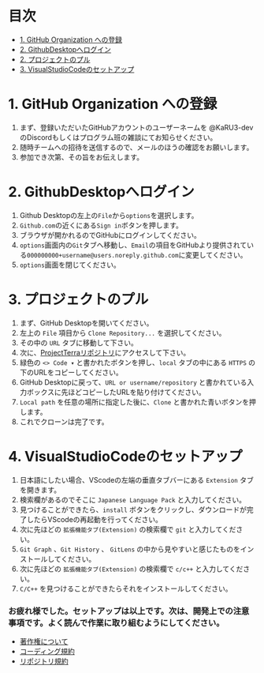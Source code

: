 # 目次

- [1. GitHub Organization への登録](#1-github-organization-への登録)
- [2. GithubDesktopへログイン](#2-githubdesktopへログイン)
- [2. プロジェクトのプル](#3-プロジェクトのプル)
- [3. VisualStudioCodeのセットアップ](#4-visualstudiocodeのセットアップ)

# 1. GitHub Organization への登録
1. まず、登録いただいたGitHubアカウントのユーザーネームを @KaRU3-dev のDiscordもしくはプログラム班の雑談にてお知らせください。
2. 随時チームへの招待を送信するので、メールのほうの確認をお願いします。
3. 参加でき次第、その旨をお伝えします。

# 2. GithubDesktopへログイン
1. Github Desktopの左上の`File`から`options`を選択します。
2. `Github.com`の近くにある`Sign in`ボタンを押します。
3. ブラウザが開かれるのでGitHubにログインしてください。
4. `options`画面内の`Git`タブへ移動し、`Email`の項目をGitHubより提供されている`000000000+username@users.noreply.github.com`に変更してください。
5. `options`画面を閉じてください。

# 3. プロジェクトのプル
1. まず、GitHub Desktopを開いてください。
2. 左上の `File` 項目から `Clone Repository...` を選択してください。
3. その中の `URL` タブに移動して下さい。
4. 次に、[ProjectTerraリポジトリ](https://github.com/project-terrabyte/ProjectTerra)にアクセスして下さい。
5. 緑色の `<> Code ▾` と書かれたボタンを押し、`local` タブの中にある `HTTPS` の下のURLをコピーしてください。
6. GitHub Desktopに戻って、`URL or username/repository` と書かれている入力ボックスに先ほどコピーしたURLを貼り付けてください。
7. `Local path` を任意の場所に指定した後に、`Clone` と書かれた青いボタンを押します。
8. これでクローンは完了です。

# 4. VisualStudioCodeのセットアップ
1. 日本語にしたい場合、VScodeの左端の垂直タブバーにある `Extension` タブを開きます。
2. 検索欄があるのでそこに `Japanese Language Pack` と入力してください。
3. 見つけることができたら、`install` ボタンをクリックし、ダウンロードが完了したらVScodeの再起動を行ってください。
4. 次に先ほどの `拡張機能タブ(Extension)` の検索欄で `git` と入力してください。
5. `Git Graph` 、`Git History` 、 `GitLens` の中から見やすいと感じたものをインストールしてください。
6. 次に先ほどの `拡張機能タブ(Extension)` の検索欄で `c/c++` と入力してください。
7. `C/C++` を見つけることができたらそれをインストールしてください。


### お疲れ様でした。セットアップは以上です。次は、開発上での注意事項です。よく読んで作業に取り組むようにしてください。
- [著作権について](../DevRules/copyrights-rules.md)
- [コーディング規約](../DevRules/coding-rules.md)
- [リポジトリ規約](../DevRules/repository-rules.md)
